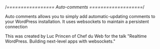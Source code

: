 /*================= Auto-comments ===================*/

Auto comments allows you to simply add automatic-updating comments to 
your WordPress installation. It uses websockets to maintain a persistent connection

This was created by Luc Princen of Chef du Web
for the talk "Realtime WordPress. Building next-level apps with websockets."